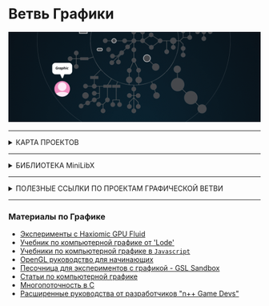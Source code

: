 # Ветвь Графики


![graphic branch](./graphic.gif)


---------------------------------------------------------------------


<details>
<summary> КАРТА ПРОЕКТОВ </summary>

![map Holy_Graph](../Holy_Graph.png)

</details>


---------------------------------------------------------------------


<details>
<summary> БИБЛИОТЕКА MiniLibX </summary>

 </br>

`MiniLibX` - это простая библиотека отрисовки графики интерфейса `X-Window`/`Cocoa`, используемая студентами Школы 42 для решения проектов `ветки Графики`.

Она предостовляет возможность создания графического программного обеспечения без каких-либо знаний в области программирования `X-Window`. Библиотека обеспечивает инструментами для простого создание окна, рисования, управления изображениями, а так же управления основными событиями(нажатия клавиатуры, движение мыши).

## УСТАНОВКА MiniLibX НА LINUX

Для решения проектов ветки Графики вам понадибится библиотека для отрисовки графики.

На компьютерах в Школе 42 эта библиотека уже установлена по умолчанию. 

Но если вы решаететь проекты из дома используя `Linux` то вам нужно будет установить эту библиотеку самому, за несколько простых шагов используя по очереди в вашем терминале эти команды:

```
sudo apt update
sudo apt-get install -y libglu1-mesa-dev
sudo apt-get install -y freeglut3-dev
sudo apt-get install -y mesa-common-dev
sudo apt-get install -y libxext-dev
sudo apt-get install -y libxrandr-dev
sudo apt-get install -y libx11-dev
sudo apt-get install -y libbsd-dev 
sudo apt-get install -y libssl-dev

cd /usr/local/man/
sudo mkdir man1
cd ~
git clone https://github.com/42Paris/minilibx-linux.git
cd minilibx-linux
make

sudo cp man/man1/* /usr/local/man/man1/
sudo cp libmlx.a /usr/local/lib/
sudo cp mlx.h /usr/local/include/
```

> При сборке `make` может вывести множество предупреждений, но это не значит, что оно не работает!

> Чтобы посмотреть страницу руководства MiniLibX откройте ссылки ниже или используйте в терминале команду: `man mlx`


## РУКОВОДСТВА ПО БИБЛИОТЕКЕ MiniLibX :

* [mlx](./minilibx_(library_for_solving_projects_of_this_branch)/man_mlx.md) - описание библиотеки;
* [mlx_new_window](./minilibx_(library_for_solving_projects_of_this_branch)/man_mlx_new_window.md) - управление окнами;
* [mlx_pixel_put](./minilibx_(library_for_solving_projects_of_this_branch)/man_mlx_pixel_put.md) - вывод пикселей и рисование внутри окна;
* [mlx_new_image](./minilibx_(library_for_solving_projects_of_this_branch)/man_mlx_new_image.md) - манипулирование изображениями;
* [Руководство по использованию изображений в minilibX](./minilibx_(library_for_solving_projects_of_this_branch)/how_use_images_in_mimilibx.md)
* [mlx_loop](./minilibx_(library_for_solving_projects_of_this_branch)/man_mlx_loop.md) - обработка событий клавиатуры или мыши;


## ЛИНКОВКА С БИБЛИОТЕКОЙ MiniLibX

Чтобы использовать функции `MiniLibX`, вам необходимо связать свое программное обеспечение с несколькими библиотеками, включая саму библиотеку `MiniLibX`. Для этого при компиляции проекта используйте флаги `-lbsd -lmlx -lXext -lX11` во время линковки. Пример:

		gcc -Wall -Wextra -Werror main.c -lbsd -lmlx -lXext -lX11

или следующие:

		gcc -Wall -Wextra -Werror main.c -lmlx -lXext -lX11


Если вам потребуется указать путь к этим библиотекам, используйте флаг `-L`.

		gcc main.c -L/usr/X11/lib /usr/X11/lib/libmlx.a -lXext -lX11


> Чтобы использовать функции `MiniLibX` на `macOS`, вам будет нужно связать свое программное обеспечение не только с библиотекой MiniLibX но и с несколькими системными фреймворками:
> 
>		gcc -Wall -Wextra -Werror main.c -lmlx -framework OpenGL -framework AppKit

## ИСТОЧНИКИ:

  * [Домашний репозиторий библиотеки minilibx](https://github.com/42Paris/minilibx-linux)
  * [Установка библиотеки minilibX](https://achedeuzot.me/2014/12/20/installer-la-minilibx/)
  * [Руководство по библиотеке `miniLibX`](https://harm-smits.github.io/42docs/libs/minilibx)
  * [Руководство по использованию изображений в minilibX](./minilibx_(library_for_solving_projects_of_this_branch)/how_use_images_in_mimilibx.md)


</details>




---------------------------------------------------------------------



<details>
<summary> ПОЛЕЗНЫЕ ССЫЛКИ ПО ПРОЕКТАМ ГРАФИЧЕСКОЙ ВЕТВИ </summary>

 </br>


## fdf (ft_wireframe)

> РАСТЕРИЗАЦИЯ И ОТОБРАЖЕНИЕ КАРКАСА ИЗ ФАЙЛА

* Формат `XPM` и `BMP` - вы должны уметь загружать изображения и сохранять их в стандартном формате:
  - [Формат `X PixMap`(XPM)](https://en.wikipedia.org/wiki/X_PixMap)
  - [Формат `BMP`](https://en.wikipedia.org/wiki/BMP_file_format)
  - [Конвертёр `XMP`](https://www.online-utility.org/image/convert/to/XMP)
  - [Создание "BMP" изображений на чистом "C"](https://stackoverflow.com/a/47785639)
  - [Формат BMP на StackOverflow](https://stackoverflow.com/questions/2654480/writing-bmp-image-in-pure-c-c-without-other-libraries)
  - [Объяснение формата BMP](https://web.archive.org/web/20080912171714/http://www.fortunecity.com/skyscraper/windows/364/bmpffrmt.html)
  - [документация по функции open()](https://man7.org/linux/man-pages/man2/open.2.html)
  - [Использование режима аргумента "O_CREAT"](https://stackoverflow.com/a/28466757)
* [Изучение компьютерной графики с нуля на `Scratchapixel.com`](https://www.scratchapixel.com/)
* [ВИДЕО ПО ЛИНЕЙНОЙ АЛГЕБРЕ [RU]](https://www.youtube.com/channel/UC6hAYNOWMmuqOBvFOuAFKwA)
* [ЛИНЕЙНАЯ АЛГЕБРА ДЛЯ РАЗРАБОТЧИКОВ ИГР [RU]](https://habr.com/ru/post/131931/)
* [Сущность линейной алгебры](https://www.youtube.com/playlist?list=PLZHQObOWTQDPD3MizzM2xVFitgF8hE_ab)
* [Вектор](https://www.khanacademy.org/math/linear-algebra/vectors-and-spaces/vectors/v/vector-introduction-linear-algebra)
* [Линейные комбинации и промежутки векторов](https://www.khanacademy.org/math/linear-algebra/vectors-and-spaces/linear-combinations/v/linear-combinations-and-span)
* [Вращение матрицы](https://en.wikipedia.org/wiki/Rotation_matrix)
* [Руководство по Перспективной проекции и трансформации](./books_for_graphics/perspective_projection.pdf)
* [Ecere 3D Coding Black Hole Tutorial](http://www.ecere.com/3dbhole/)
* [Алгоритм рисования линий DDA](https://www.youtube.com/watch?v=W5P8GlaEOSI)
* [Цифровой дифференциальный анализатор](https://en.wikipedia.org/wiki/Digital_differential_analyzer_(graphics_algorithm))
* [Алгоритм](https://www.geeksforgeeks.org/bresenhams-line-generation-algorithm/) рисования линии Брезенхема и [[видео с алгоритмом]](https://www.youtube.com/watch?v=RGB-wlatStc)
* [Линейный алгоритм Брезенхема - Википедия](https://en.wikipedia.org/wiki/Bresenham%27s_line_algorithm)
* [Математика для цветового градиента](https://stackoverflow.com/questions/12554614/maths-for-color-gradient)
* [Обнаружение видимой поверхности](https://www.tutorialspoint.com/computer_graphics/visible_surface_detection.htm)
* [3D Вращение](https://behreajj.medium.com/3d-rotations-in-processing-vectors-matrices-quaternions-10e2fed5f0a3)
* [Матрицы предварительного расчета](https://www.khanacademy.org/math/precalculus/precalc-matrices)
* [Линейная интерполяция](https://en.wikipedia.org/wiki/Linear_interpolation)
* [Кривая `Лиссажу`](https://en.wikipedia.org/wiki/Lissajous_curve)
* [Линейный алгоритм Сяолинь Ву](https://en.wikipedia.org/wiki/Xiaolin_Wu%27s_line_algorithm)
* [Матрицы в математике](https://en.wikipedia.org/wiki/Matrix_(mathematics))
* [Преобразования матриц - OpenGL](https://open.gl/transformations)
* [Введение в Матрицы](https://www.khanacademy.org/math/precalculus/x9e81a4f98389efdf:matrices/x9e81a4f98389efdf:mat-intro/v/introduction-to-the-matrix)
* [Преобразование в 3D](https://www.cs.uic.edu/~jbell/CourseNotes/ComputerGraphics/3DTransforms.html)


## fract`ol (ft_fractal)

> ВИЗУАЛИЗАЦИЯ `ТРИПОВОГО` НАБОРА ФРАКТАЛОВ - `Mandelbrot` & `Julia`

* [Действительные, мнимые, комплексные числа.](https://www.wikihow.com/Plot-the-Mandelbrot-Set-By-Hand)
Найдите мнимые числа. Добавьте числа в функцию для Мандельброта.
* [Ниже макрос для формулы, который может быть полезен. Масштабируйте диапазон до известного минимума и максимума](https://stackoverflow.com/questions/5294955/how-to-scale-down-a-range-of-numbers-with-a-known-min-and-max-value)
* [Множества `Julia` и `Mandelbrot`. Руководство](https://lodev.org/cgtutor/juliamandelbrot.html)
* [Понимание множеств `Julia` и `Mandelbrot` - Карл Симс](http://www.karlsims.com/julia.html)
* [Рисование множества Мандельброта вручную](https://www.wikihow.com/Plot-the-Mandelbrot-Set-By-Hand)
* [Учебник по множеству `Mandelbrot`](https://jonisalonen.com/2013/lets-draw-the-mandelbrot-set/)
* [Фрактал `Julia` (Википедия)](https://en.wikipedia.org/wiki/Julia_set)
* [Альтернативные фракталы: 4d `Julia`](http://www.relativitybook.com/CoolStuff/julia_set_4d.html)
* [Код отрисовки `Julia`](https://stackoverflow.com/questions/33978167/julia-set-rendering-code)
* [Фрактал `Apollony`](https://prezi.com/k91ydacvfjqp/apollonian-gasket-fractal/)
* [Фрактал  Аполлония Пергского - `Apollony` (Википедия)](https://en.wikipedia.org/wiki/Apollonian_gasket)
* [Серпинский ковер - Википедия](https://en.wikipedia.org/wiki/Sierpi%C5%84ski_carpet)
* [Альтернативные фракталы](http://www.relativitybook.com/CoolStuff/julia_set.html)
* [Анимированный фрактал в реальном времени всего из 32 строк кода Javascript](http://slicker.me/fractals/animate.htm)
* [Видео по вселеной фракталов](http://www.fractal-animation.net/ufvp.html)
* [Фрактальное вдохновение на 'Deviantart'](https://www.deviantart.com/lyc/gallery)
* [Гиперсложные фракталы](http://bugman123.com/Hypercomplex/)
* [Альтернативные фракталы: наглядное руководство по фрактальной геометрии и дизайну](https://books.google.co.uk/books?id=SJRNoOaXs2wC)
* [Эксперименты со фракталами](https://github.com/foobar167/fractals)
* [Бесконечное деление конгруэнтных сходств](http://www.benpadiah.com/MISC_diagrams/pages/equations/holognomon.html)
* [Масштабирование диапазона до известного минимума и максимума](https://stackoverflow.com/questions/5294955/how-to-scale-down-a-range-of-numbers-with-a-known-min-and-max-value)
* [Примеры рекурсии на `Java`]()
* [Bugman123](http://bugman123.com/index.html)


## rt_v1 (miniRT)

> СОЗДАНИЕ ТРАССИРОВЩИКА ЛУЧЕЙ

* [Лекция 'Калифорнийского университета' в 'Дэвисе': 49 минут](https://www.youtube.com/watch?v=Ahp6LDQnK4Y)
* [Практическое руководство от `Disney` про отслеживание пути: 10 минут](https://www.youtube.com/watch?v=frLwRLS_ZR0)
* [Трассировка Лучей [ en ]](https://users.csc.calpoly.edu/~zwood/teaching/csc471/final09/nkowshik_webpage/)
* [Введение в трассировку лучей: простой метод создания 3D-изображений](https://www.scratchapixel.com/lessons/3d-basic-rendering/introduction-to-ray-tracing)
* [Минимальный трассировщик лучей: рендеринг простых фигур [ en ]](https://www.scratchapixel.com/lessons/3d-basic-rendering/minimal-ray-tracer-rendering-simple-shapes)
* [Написание Трассировки Лучей в Rust](https://bheisler.github.io/post/writing-raytracer-in-rust-part-1/)
* [Курс 1 по трассировке лучей / трассировке пути](https://www.youtube.com/watch?v=1HYhrx9bzP8&ab_channel=NicolasBonneel)
* [Основы трассировки лучей, Часть 1: Основы трассировки лучей [ en ]](https://www.youtube.com/watch?v=gBPNO6ruevk&feature=youtu.be&ab_channel=NVIDIADeveloper)

* Книги по трассировке лучей:
  - [Главное о трассировке лучей](./books_for_graphics/basic_algo_ray_tracing.pdf)
  - [Основы трассировки лучей](./books_for_graphics/fundamentals_of_ray_tracing.pdf)
  - [Учебное пособие по трассировке лучей от команды 'Codermind'](./books_for_graphics/codermind_ray_tracing_tutorial.pdf)
  - [Практическое руководство - "Трассировка лучей за одни выходные"](./books_for_graphics/ray_tracing_in_a_weekend.pdf)
  - [Самоцветы с трассировкой лучей. Высококачественный рендеринг в реальном времени с помощью DXR и других API](./books_for_graphics/unofficial_ray_tracing_gems.pdf)
  - [Задача трассировщика лучей. Руководство по тестированию вашего первого 3D-рендерера](./books_for_graphics/jamis_buck_-_the_ray_tracer_challenge.epub)


## wolf3d (cub3d)

> СОЗДАНИЕ ИГРОВОГО ДВИЖКА, ТАКОГО ЖЕ КАК В ИГРЕ `wolfenstein`, C ПРОБРОСКОЙ ЛУЧЕЙ(`raycasting`)

* [Проброска лучей(`raycasting`) - Википедия](https://en.wikipedia.org/wiki/Ray_casting)
* [Полное руководство по проброске лучей(raycasting) 'Lode' ](http://lodev.org/cgtutor/raycasting.html)
* [Полное руководство по проброске лучей(raycasting) на французском языке (перевод английского руководства)](http://forums.mediabox.fr/wiki/tutoriaux/flashplatform/affichage/3d/raycasting)
* [Учебное пособие по `raycasting`. Теория](https://permadi.com/1996/05/ray-casting-tutorial-table-of-contents/)
* [Создание 3D-движка в стиле Doom на C](https://www.youtube.com/watch?v=HQYsFshbkYw&ab_channel=Bisqwit)
* [Пример браузерной версии игры Wolfenstein 3D](http://users.atw.hu/wolf3d/)
* [Проброска лучей(raycasting) в JS](http://www.playfuljs.com/a-first-person-engine-in-265-lines/)
* [Учебное пособие по проброске лучей(`raycasting`) в `JS`](http://www.playfuljs.com/a-first-person-engine-in-265-lines/)
* [Движок от первого лица в 265 строках на JS](www.playfuljs.com/a-first-person-engine-in-265-lines/)
* [Проброска лучей(`raycasting`) через `Canvas`(инструмент для отрисовки в браузере)](https://mdn.github.io/canvas-raycaster/index.html)
* [Параллакс](https://en.wikipedia.org/wiki/Parallax)
* [Ортографическая проекция](https://en.wikipedia.org/wiki/Orthographic_projection)
* [Пример карт высот с проброской лучей(`raycasting`)](https://github.com/s-macke/VoxelSpace)
* [Изучение периферийного зрения в играх (с помощью Quake)](https://github.com/shaunlebron/blinky)
* [Карданный подвес как поворотная опора](https://en.wikipedia.org/wiki/Gimbal)
* [Блокировка Карданного подвеса](https://en.wikipedia.org/wiki/Gimbal_lock)
* [Технический доклад по системной инженерии](https://www.youtube.com/watch?v=lHLpKzUxjGk&ab_channel=UMKCSchoolofComputingandEngineering)
* [Stackoverflow question: `clock_gettime`](http://stackoverflow.com/questions/5167269/clock-gettime-alternative-in-mac-os-x)
* [Код для альтернативы `clock_gettime` в `os x`](https://gist.github.com/jbenet/1087739)


## ft_vox

> ГЕНЕРИРОВАНИЕ ЛАНДШАФТА

* [Реалистичный ландшафт в 130 строках на JS](http://www.playfuljs.com/realistic-terrain-in-130-lines/)


</details>


---------------------------------------------------------------------

### Материалы по Графике

  * [Эксперименты с Haxiomic GPU Fluid](http://haxiomic.github.io/GPU-Fluid-Experiments/html5/)
  * [Учебник по компьютерной графике от 'Lode'](https://lodev.org/cgtutor/)
  * [Учебники по компьютерной графике в `Javascript`](http://www.playfuljs.com/)
  * [OpenGL руководство для начинающих](http://www.opengl-tutorial.org/beginners-tutorials/)
  * [Песочница для экспериментов с графикой - GSL Sandbox](http://glslsandbox.com/e#25304.0)
  * [Статьи по компьютерной графике](https://iquilezles.org/www/index.htm)
  * [Многопоточность в C](https://softpixel.com/~cwright/programming/threads/threads.c.php)
  * [Расширенные руководства от разработчиков "n++ Game Devs"](http://www.metanetsoftware.com/dev/tutorials)

